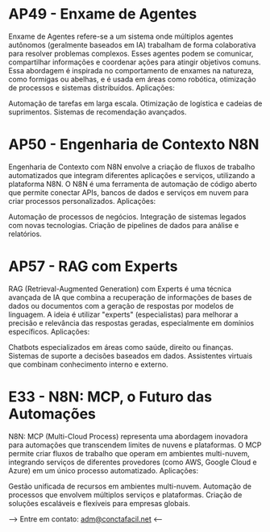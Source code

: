 # AP49 - Enxame de Agentes
Enxame de Agentes refere-se a um sistema onde múltiplos agentes autônomos (geralmente baseados em IA) trabalham de forma colaborativa para resolver problemas complexos. Esses agentes podem se comunicar, compartilhar informações e coordenar ações para atingir objetivos comuns. Essa abordagem é inspirada no comportamento de enxames na natureza, como formigas ou abelhas, e é usada em áreas como robótica, otimização de processos e sistemas distribuídos.
Aplicações:

Automação de tarefas em larga escala.
Otimização de logística e cadeias de suprimentos.
Sistemas de recomendação avançados.


# AP50 - Engenharia de Contexto N8N
Engenharia de Contexto com N8N envolve a criação de fluxos de trabalho automatizados que integram diferentes aplicações e serviços, utilizando a plataforma N8N. O N8N é uma ferramenta de automação de código aberto que permite conectar APIs, bancos de dados e serviços em nuvem para criar processos personalizados.
Aplicações:

Automação de processos de negócios.
Integração de sistemas legados com novas tecnologias.
Criação de pipelines de dados para análise e relatórios.


# AP57 - RAG com Experts
RAG (Retrieval-Augmented Generation) com Experts é uma técnica avançada de IA que combina a recuperação de informações de bases de dados ou documentos com a geração de respostas por modelos de linguagem. A ideia é utilizar "experts" (especialistas) para melhorar a precisão e relevância das respostas geradas, especialmente em domínios específicos.
Aplicações:

Chatbots especializados em áreas como saúde, direito ou finanças.
Sistemas de suporte a decisões baseados em dados.
Assistentes virtuais que combinam conhecimento interno e externo.


# E33 - N8N: MCP, o Futuro das Automações
N8N: MCP (Multi-Cloud Process) representa uma abordagem inovadora para automações que transcendem limites de nuvens e plataformas. O MCP permite criar fluxos de trabalho que operam em ambientes multi-nuvem, integrando serviços de diferentes provedores (como AWS, Google Cloud e Azure) em um único processo automatizado.
Aplicações:

Gestão unificada de recursos em ambientes multi-nuvem.
Automação de processos que envolvem múltiplos serviços e plataformas.
Criação de soluções escaláveis e flexíveis para empresas globais.


--> Entre em contato: adm@conctafacil.net <--
